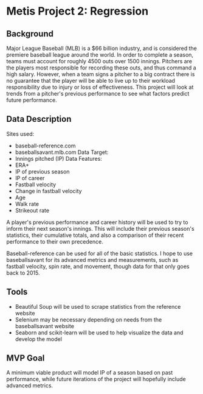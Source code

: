 # Metis Project 2: Regression
## Background
Major League Baseball (MLB) is a $66 billion industry, and is considered the premiere baseball league around the world. In order to complete a season, teams must account for roughly 4500 outs over 1500 innings. Pitchers are the players most responsible for recording these outs, and thus command a high salary. However, when a team signs a pitcher to a big contract there is no guarantee that the player will be able to live up to their workload responsibility due to injury or loss of effectiveness. This project will look at trends from a pitcher's previous performance to see what factors predict future performance.
## Data Description
Sites used:
* baseball-reference.com
* baseballsavant.mlb.com
Data Target:
* Innings pitched (IP)
Data Features:
* ERA+
* IP of previous season
* IP of career
* Fastball velocity
* Change in fastball velocity
* Age
* Walk rate
* Strikeout rate

A player's previous performance and career history will be used to try to inform their next season's innings. This will include their previous season's statistics, their cumulative totals, and also a comparison of their recent performance to their own precedence.

Baseball-reference can be used for all of the basic statistics. I hope to use baseballsavant for its advanced metrics and measurements, such as fastball velocity, spin rate, and movement, though data for that only goes back to 2015.
## Tools
* Beautiful Soup will be used to scrape statistics from the reference website
* Selenium may be necessary depending on needs from the baseballsavant website
* Seaborn and scikit-learn will be used to help visualize the data and develop the model 
## MVP Goal
A minimum viable product will model IP of a season based on past performance, while future iterations of the project will hopefully include advanced metrics.
